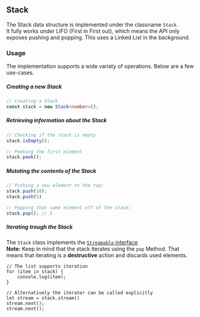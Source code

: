 ## Stack
The Stack data structure is implemented under the classname `Stack`.  
It fully works under LIFO (First in First out), which means the API only
exposes pushing and popping.
This uses a Linked List in the background.

### Usage
The implementation supports a wide variaty of operations. Below are a few use-cases.

##### Creating a new Stack
```typescript
// Creating a Stack
const stack = new Stack<number>();
```

##### Retrieving information about the Stack
```typescript
// Checking if the stack is empty
stack.isEmpty();

// Peeking the first element
stack.peek();
```

##### Mutating the contents of the Stack
```typescript
// Pushing a new element to the top:
stack.push(10);
stack.push(5)

// Popping that same element off of the stack:
stack.pop(); // 5
```

##### Iterating trough the Stack
The `Stack` class implements the [`Streamable` interface](../STREAMABLE.md)  
**Note:** Keep in mind that the stack iterates using the `pop` Method. That means
that iterating is a **destructive** action and discards used elements.
```typesript
// The list supports iteration
for (item in stack) {
    console.log(item);
}

// Alternatively the iterator can be called explicitly
let stream = stack.stream()
stream.next();
stream.next();
```

